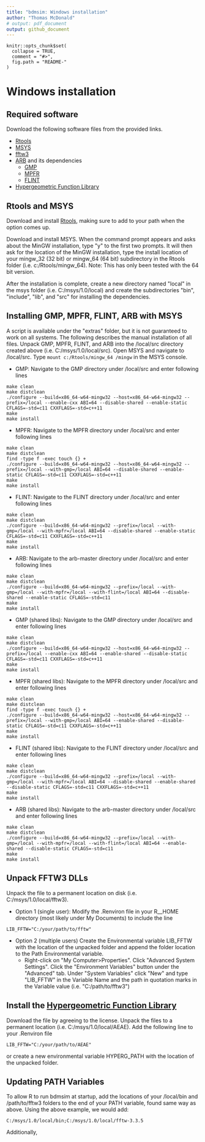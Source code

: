 ```yaml
---
title: "bdmsim: Windows installation"
author: "Thomas McDonald"
# output: pdf_document
output: github_document
---
```


<!-- README.md is generated from README.Rmd. Please edit that file -->

```{r, echo = FALSE}
knitr::opts_chunk$set(
  collapse = TRUE,
  comment = "#>",
  fig.path = "README-"
)
```


# Windows installation

## Required software
Download the following software files from the provided links.
* [Rtools](https://cran.r-project.org/bin/windows/Rtools/)
* [MSYS](http://www.mingw.org/wiki/MSYS)
* [fftw3](http://www.fftw.org/install/windows.html)
* [ARB](http://arblib.org/setup.html#download) and its dependencies
    + [GMP](http://www.gmplib.org)
    + [MPFR](http://www.mpfr.org)
    + [FLINT](http://www.flintlib.org)
* [Hypergeometric Function Library](http://cpc.cs.qub.ac.uk/summaries/AEAE_v1_0.html)

## Rtools and MSYS
Download and install [Rtools](https://cran.r-project.org/bin/windows/Rtools/), making sure to add to your path when the option comes up.

Download and install MSYS. When the command prompt appears and asks about the MinGW installation, type "y" to the first two prompts. It will then ask for the location of the MinGW installation, type the install location of your mingw_32 (32 bit) or mingw_64 (64 bit) subdirectory in the Rtools folder (i.e. c:/Rtools/mingw_64). Note: This has only been tested with the 64 bit version.

After the installation is complete, create a new directory named "local" in the msys folder (i.e. C:/msys/1.0/local) and create the subdirectories "bin", "include", "lib", and "src" for installing the dependencies.

## Installing GMP, MPFR, FLINT, ARB with MSYS
A script is available under the "extras" folder, but it is not guaranteed to work on all systems. The following describes the manual installation of all files.
Unpack GMP, MPFR, FLINT, and ARB into the /local/src directory created above (i.e. C:/msys/1.0/local/src). Open MSYS and navigate to /local/src. Type `mount c:/Rtools/mingw_64 /mingw` in the MSYS console.
* GMP: Navigate to the GMP directory under /local/src and enter following lines
~~~
make clean
make distclean
./configure --build=x86_64-w64-mingw32 --host=x86_64-w64-mingw32 --prefix=/local --enable-cxx ABI=64 --disable-shared --enable-static CFLAGS=-std=c11 CXXFLAGS=-std=c++11
make
make install
~~~
* MPFR: Navigate to the MPFR directory under /local/src and enter following lines
~~~
make clean
make distclean
find -type f -exec touch {} +
./configure --build=x86_64-w64-mingw32 --host=x86_64-w64-mingw32 --prefix=/local --with-gmp=/local ABI=64 --disable-shared --enable-static CFLAGS=-std=c11 CXXFLAGS=-std=c++11
make
make install
~~~
* FLINT: Navigate to the FLINT directory under /local/src and enter following lines
~~~
make clean
make distclean
./configure --build=x86_64-w64-mingw32 --prefix=/local --with-gmp=/local --with-mpfr=/local ABI=64 --disable-shared --enable-static CFLAGS=-std=c11 CXXFLAGS=-std=c++11
make
make install
~~~
* ARB: Navigate to the arb-master directory under /local/src and enter following lines
~~~
make clean
make distclean
./configure --build=x86_64-w64-mingw32 --prefix=/local --with-gmp=/local --with-mpfr=/local --with-flint=/local ABI=64 --disable-shared --enable-static CFLAGS=-std=c11
make
make install
~~~
* GMP (shared libs): Navigate to the GMP directory under /local/src and enter following lines
~~~
make clean
make distclean
./configure --build=x86_64-w64-mingw32 --host=x86_64-w64-mingw32 --prefix=/local --enable-cxx ABI=64 --enable-shared --disable-static CFLAGS=-std=c11 CXXFLAGS=-std=c++11
make
make install
~~~
* MPFR (shared libs): Navigate to the MPFR directory under /local/src and enter following lines
~~~
make clean
make distclean
find -type f -exec touch {} +
./configure --build=x86_64-w64-mingw32 --host=x86_64-w64-mingw32 --prefix=/local --with-gmp=/local ABI=64 --enable-shared --disable-static CFLAGS=-std=c11 CXXFLAGS=-std=c++11
make
make install
~~~
* FLINT (shared libs): Navigate to the FLINT directory under /local/src and enter following lines
~~~
make clean
make distclean
./configure --build=x86_64-w64-mingw32 --prefix=/local --with-gmp=/local --with-mpfr=/local ABI=64 --disable-shared --enable-shared --disable-static CFLAGS=-std=c11 CXXFLAGS=-std=c++11
make
make install
~~~
* ARB (shared libs): Navigate to the arb-master directory under /local/src and enter following lines
~~~
make clean
make distclean
./configure --build=x86_64-w64-mingw32 --prefix=/local --with-gmp=/local --with-mpfr=/local --with-flint=/local ABI=64 --enable-shared --disable-static CFLAGS=-std=c11
make
make install
~~~




## Unpack FFTW3 DLLs
Unpack the file to a permanent location on disk (i.e. C:/msys/1.0/local/fftw3).
* Option 1 (single user): Modify the .Renviron file in your R__HOME directory (most likely under My Documents) to include the line
~~~
LIB_FFTW="C:/your/path/to/fftw"
~~~
* Option 2 (multiple users) Create the Environmental variable LIB_FFTW with the location of the unpacked folder and append the folder location to the Path Environmental variable.
    + Right-click on "My Computer>Properties". Click "Advanced System Settings". Click the "Environment Variables" button under the "Advanced" tab. Under "System Variables" click "New" and type "LIB_FFTW" in the Variable Name and the path in quotation marks in the Variable value (i.e. "C:/path/to/fftw3")

## Install the [Hypergeometric Function Library](http://cpc.cs.qub.ac.uk/summaries/AEAE_v1_0.html)
Download the file by agreeing to the license. Unpack the files to a permanent location (i.e. C:/msys/1.0/local/AEAE). Add the following line to your .Renviron file
~~~
LIB_FFTW="C:/your/path/to/AEAE"
~~~
or create a new environmental variable HYPERG_PATH with the location of the unpacked folder.


## Updating PATH Variables
To allow R to run bdmsim at startup, add the locations of your /local/bin and /path/to/fftw3 folders to the end of your PATH variable, found same way as above. Using the above example, we would add:
~~~
C:/msys/1.0/local/bin;C:/msys/1.0/local/fftw-3.3.5
~~~
Additionally, 
